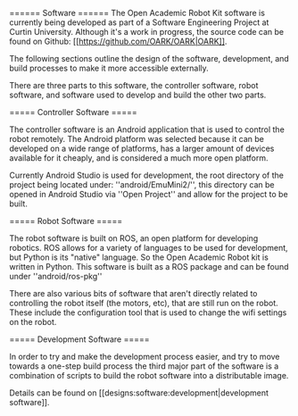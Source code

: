 ====== Software ======
The Open Academic Robot Kit software is currently being developed as part of a Software Engineering Project at Curtin University. Although it's a work in progress, the source code can be found on Github: [[https://github.com/OARK/OARK|OARK]].

The following sections outline the design of the software, development, and build processes to make it more accessible externally.

There are three parts to this software, the controller software, robot software, and software used to develop and build the other two parts.

===== Controller Software =====

The controller software is an Android application that is used to control the robot remotely. The Android platform was selected because it can be developed on a wide range of platforms, has a larger amount of devices available for it cheaply, and is considered a much more open platform.

Currently Android Studio is used for development, the root directory of the project being located under: ''android/EmuMini2/'', this directory can be opened in Android Studio via ''Open Project'' and allow for the project to be built.

===== Robot Software =====

The robot software is built on ROS, an open platform for developing robotics. ROS allows for a variety of languages to be used for development, but Python is its "native" language. So the Open Academic Robot kit is written in Python. This software is built as a ROS package and can be found under ''android/ros-pkg''

There are also various bits of software that aren't directly related to controlling the robot itself (the motors, etc), that are still run on the robot. These include the configuration tool that is used to change the wifi settings on the robot.

===== Development Software =====

In order to try and make the development process easier, and try to move towards a one-step build process the third major part of the software is a combination of scripts to build the robot software into a distributable image.

Details can be found on [[designs:software:development|development software]].
